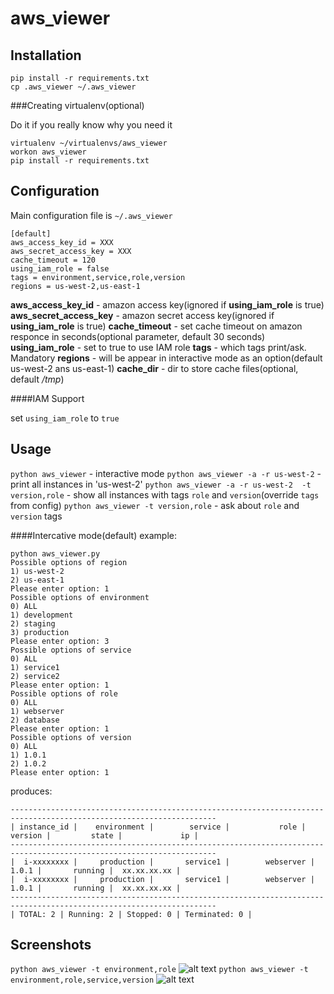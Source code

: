 aws_viewer
==========

Installation
----------

```
pip install -r requirements.txt
cp .aws_viewer ~/.aws_viewer
```


###Creating virtualenv(optional)

Do it if you really know why you need it

```
virtualenv ~/virtualenvs/aws_viewer
workon aws_viewer
pip install -r requirements.txt
```

Configuration
----------
Main configuration file is `~/.aws_viewer`
```
[default]
aws_access_key_id = XXX
aws_secret_access_key = XXX
cache_timeout = 120
using_iam_role = false
tags = environment,service,role,version
regions = us-west-2,us-east-1
```

**aws_access_key_id** - amazon access key(ignored if **using_iam_role** is true)
**aws_secret_access_key** - amazon secret access key(ignored if **using_iam_role** is true)
**cache_timeout** - set cache timeout on amazon responce in seconds(optional parameter, default 30 seconds)
**using_iam_role** - set to true to use IAM role
**tags** - which tags print/ask. Mandatory
**regions** - will be appear in interactive mode as an option(default us-west-2 ans us-east-1)
**cache_dir** - dir to store cache files(optional, default */tmp*)

####IAM Support

set `using_iam_role` to `true`

Usage
---------
`python aws_viewer` - interactive mode
`python aws_viewer -a -r us-west-2` - print all instances in 'us-west-2'
`python aws_viewer -a -r us-west-2  -t version,role` - show all instances with tags `role` and `version`(override `tags` from config)
`python aws_viewer -t version,role` - ask about `role` and `version` tags


####Intercative mode(default) example:
```
python aws_viewer.py
Possible options of region
1) us-west-2
2) us-east-1
Please enter option: 1
Possible options of environment
0) ALL
1) development
2) staging
3) production
Please enter option: 3
Possible options of service
0) ALL
1) service1
2) service2
Please enter option: 1
Possible options of role
0) ALL
1) webserver
2) database
Please enter option: 1
Possible options of version
0) ALL
1) 1.0.1
2) 1.0.2
Please enter option: 1
```
produces:
```
--------------------------------------------------------------------------------------------------------------------
| instance_id |    environment |        service |           role |        version |         state |             ip |
--------------------------------------------------------------------------------------------------------------------
|  i-xxxxxxxx |     production |       service1 |        webserver |          1.0.1 |       running |  xx.xx.xx.xx |
|  i-xxxxxxxx |     production |       service1 |        webserver |          1.0.1 |       running |  xx.xx.xx.xx |
--------------------------------------------------------------------------------------------------------------------
| TOTAL: 2 | Running: 2 | Stopped: 0 | Terminated: 0 |
```


Screenshots
---------
`python aws_viewer -t environment,role`
![alt text](http://s29.postimg.org/wvlva4vyv/Foto_Flexer_Photo.jpg)
`python aws_viewer -t environment,role,service,version`
![alt text](http://s9.postimg.org/y2dofqhdb/Foto_Flexer_Photo1.jpg)


